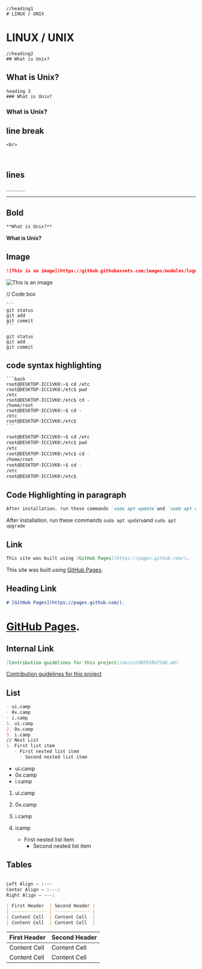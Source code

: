 ```
//heading1
# LINUX / UNIX
```
# LINUX / UNIX
```
//heading2
## What is Unix?
```
## What is Unix?
```
heading 3
### What is Unix?
```
### What is Unix?

## line break
```
<br>
```
<br>

## lines
```
_______
```
_______

## Bold
```md
**What is Unix?**
```
**What is Unix?**

## Image
```md
![This is an image](https://github.githubassets.com/images/modules/logos_page/GitHub-Logo.png)
```
![This is an image](https://github.githubassets.com/images/modules/logos_page/GitHub-Logo.png)

// Code box
````
```
git status
git add
git commit
```
````

```
git status
git add
git commit
```

## code syntax highlighting
````
```bash
root@DESKTOP-ICC1VK0:~$ cd /etc
root@DESKTOP-ICC1VK0:/etc$ pwd
/etc
root@DESKTOP-ICC1VK0:/etc$ cd -
/home/root
root@DESKTOP-ICC1VK0:~$ cd -
/etc
root@DESKTOP-ICC1VK0:/etc$
```
````
```bash
root@DESKTOP-ICC1VK0:~$ cd /etc
root@DESKTOP-ICC1VK0:/etc$ pwd
/etc
root@DESKTOP-ICC1VK0:/etc$ cd -
/home/root
root@DESKTOP-ICC1VK0:~$ cd -
/etc
root@DESKTOP-ICC1VK0:/etc$
```

## Code Highlighting in paragraph
```md
After installation. run these commands `sudo apt update`and `sudo apt upgrade`
```
After installation. run these commands `sudo apt update`and `sudo apt upgrade`

## Link
```md
This site was built using [GitHub Pages](https://pages.github.com/).
```
This site was built using [GitHub Pages](https://pages.github.com/).

## Heading Link
```md
# [GitHub Pages](https://pages.github.com/).
```
# [GitHub Pages](https://pages.github.com/).

## Internal  Link

```md
[Contribution guidelines for this project](docs/CONTRIBUTING.md)
```

[Contribution guidelines for this project](docs/CONTRIBUTING.md)


## List
```md
- ui.camp
- 0x.camp
- i.camp
1. ui.camp
2. 0x.camp
3. i.camp
// Nest List
1. First list item
   - First nested list item
     - Second nested list item
```
- ui.camp
 - 0x.camp
 - i.camp
1. ui.camp
2. 0x.camp
3. i.camp

1. icamp
   - First nested list item
     - Second nested list item


## Tables

```md

Left Align — :---
Center Align — :---:
Right Align — ---:

| First Header  | Second Header |
| ------------- | ------------- |
| Content Cell  | Content Cell  |
| Content Cell  | Content Cell  |
```

| First Header  | Second Header |
| ------------- | ------------- |
| Content Cell  | Content Cell  |
| Content Cell  | Content Cell  |


